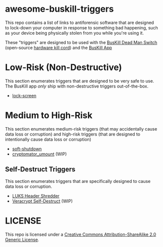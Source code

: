 # awesome-buskill-triggers

This repo contains a list of links to antiforensic software that are designed to lock-down your computer in response to something bad happening, such as your device being physically stolen from you while you're using it.

These "triggers" are designed to be used with the [BusKill Dead Man Switch](https://buskill.in) (open-source [hardware kill cord](https://en.wikipedia.org/wiki/BusKill)) and the [BusKill App](https://github.com/buskill/buskill-app)

# Low-Risk (Non-Destructive)

This section enumerates triggers that are designed to be very safe to use. The BusKill app *only* ship with non-destructive triggers out-of-the-box.

 * [lock-screen](https://github.com/BusKill/buskill-app/blob/v0.6.0/src/packages/buskill/__init__.py#L1024)

# Medium to High-Risk

This section enumerates medium-risk triggers (that may accidentally cause data loss or corruption) and high-risk triggers (that are designed to intentionally cause data loss or corruption)

 * [soft-shutdown](https://github.com/BusKill/buskill-app/blob/v0.6.0/src/packages/buskill/__init__.py#L1097)
 * [cryptomator_umount](https://github.com/BusKill/trigger_cryptomator_umount) (WIP)

## Self-Destruct Triggers

This section enumerates triggers that are specifically designed to cause data loss or corruption.

* [LUKS Header Shredder](https://www.buskill.in/luks-self-destruct/)
* [Veracrypt Self-Destruct](https://github.com/BusKill/veracrypt-self-destruct) (WIP)

# LICENSE

This repo is licensed under a [Creative Commons Attribution-ShareAlike 2.0 Generic License](http://creativecommons.org/licenses/by-sa/2.0/).
